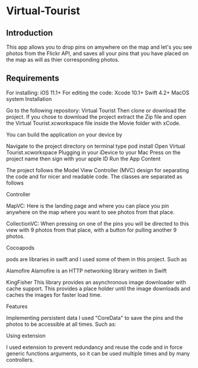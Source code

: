 # Virtual-Tourist

## Introduction

This app allows you to drop pins on amywhere on the map and let's you see photos from the Flickr API, and saves all your pins that you have placed on the map as will as thier corresponding photos.

## Requirements

For installing:
iOS 11.1+
For editing the code:
Xcode 10.1+
Swift 4.2+
MacOS system
Installation

Go to the following repository: Virtual Tourist Then clone or download the project. If you chose to download the project extract the Zip file and open the Virtual Tourist.xcworkspace file inside the Movie folder with xCode.

You can build the application on your device by

Navigate to the project directory on terminal
type pod install
Open Virtual Tourist.xcworkspace
Plugging in your iDevice to your Mac
Press on the project name then sign with your apple ID
Run the App
Content

The project follows the Model View Controller (MVC) design for separating the code and for nicer and readable code. The classes are separated as follows

Controller

MapVC: Here is the landing page and where you can place you pin anywhere on the map where you want to see photos from that place.

CollectionVC: When pressing on one of the pins you will be directed to this view with 9 photos from that place, with a button for pulling another 9 photos.

Cocoapods

pods are libraries in swift and I used some of them in this project. Such as

Alamofire Alamofire is an HTTP networking library written in Swift

KingFisher This library provides an asynchronous image downloader with cache support. This provides a place holder until the image downloads and caches the images for faster load time.

Features

Implementing persistent data
I used "CoreData" to save the pins and the photos to be accessible at all times. Such as:

Using extension

I used extension to prevent redundancy and reuse the code and in force generic functions arguments, so it can be used multiple times and by many controllers.
